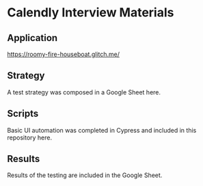 # Calendly Interview Materials
## Application
<a href>https://roomy-fire-houseboat.glitch.me/</a>
## Strategy
A test strategy was composed in a Google Sheet here.
## Scripts
Basic UI automation was completed in Cypress and included in this repository here.
## Results
Results of the testing are included in the Google Sheet.
